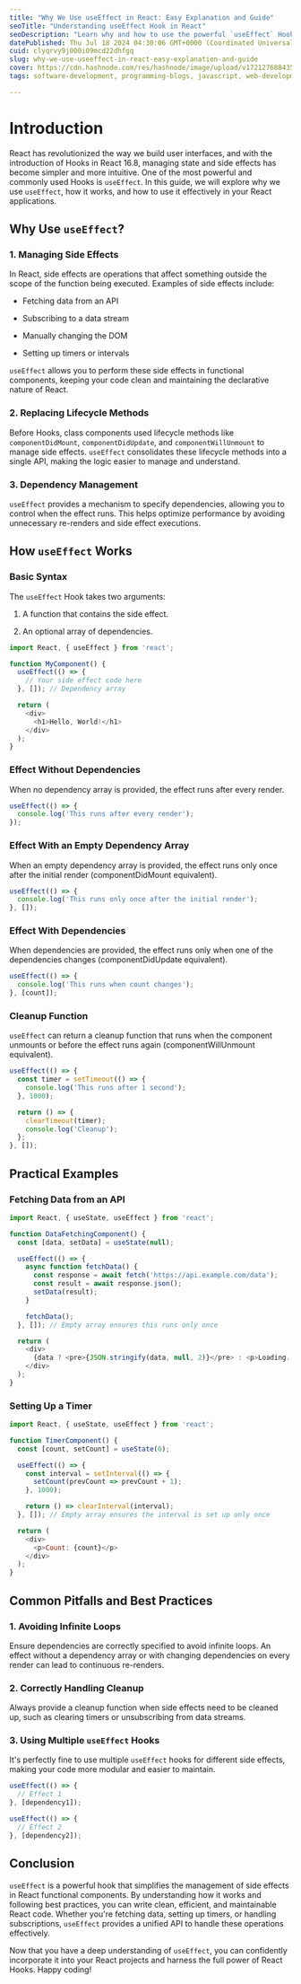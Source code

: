 ```yaml
---
title: "Why We Use useEffect in React: Easy Explanation and Guide"
seoTitle: "Understanding useEffect Hook in React"
seoDescription: "Learn why and how to use the powerful `useEffect` Hook in React for managing side effects and lifecycle methods"
datePublished: Thu Jul 18 2024 04:30:06 GMT+0000 (Coordinated Universal Time)
cuid: clyqrvy9j000i09mcd22dhfgq
slug: why-we-use-useeffect-in-react-easy-explanation-and-guide
cover: https://cdn.hashnode.com/res/hashnode/image/upload/v1721276884354/1fa57d47-beb0-45aa-8ac6-1ed211a21dc2.jpeg
tags: software-development, programming-blogs, javascript, web-development, backend, computer-science, webdev, reactjs, software-engineering, frontend-development, nextjs, web3, hooks, programming-tips, useeffect

---
```


# Introduction

React has revolutionized the way we build user interfaces, and with the introduction of Hooks in React 16.8, managing state and side effects has become simpler and more intuitive. One of the most powerful and commonly used Hooks is `useEffect`. In this guide, we will explore why we use `useEffect`, how it works, and how to use it effectively in your React applications.

## Why Use `useEffect`?

### 1\. Managing Side Effects

In React, side effects are operations that affect something outside the scope of the function being executed. Examples of side effects include:

* Fetching data from an API
    
* Subscribing to a data stream
    
* Manually changing the DOM
    
* Setting up timers or intervals
    

`useEffect` allows you to perform these side effects in functional components, keeping your code clean and maintaining the declarative nature of React.

### 2\. Replacing Lifecycle Methods

Before Hooks, class components used lifecycle methods like `componentDidMount`, `componentDidUpdate`, and `componentWillUnmount` to manage side effects. `useEffect` consolidates these lifecycle methods into a single API, making the logic easier to manage and understand.

### 3\. Dependency Management

`useEffect` provides a mechanism to specify dependencies, allowing you to control when the effect runs. This helps optimize performance by avoiding unnecessary re-renders and side effect executions.

## How `useEffect` Works

### Basic Syntax

The `useEffect` Hook takes two arguments:

1. A function that contains the side effect.
    
2. An optional array of dependencies.
    

```javascript
import React, { useEffect } from 'react';

function MyComponent() {
  useEffect(() => {
    // Your side effect code here
  }, []); // Dependency array

  return (
    <div>
      <h1>Hello, World!</h1>
    </div>
  );
}
```

### Effect Without Dependencies

When no dependency array is provided, the effect runs after every render.

```javascript
useEffect(() => {
  console.log('This runs after every render');
});
```

### Effect With an Empty Dependency Array

When an empty dependency array is provided, the effect runs only once after the initial render (componentDidMount equivalent).

```javascript
useEffect(() => {
  console.log('This runs only once after the initial render');
}, []);
```

### Effect With Dependencies

When dependencies are provided, the effect runs only when one of the dependencies changes (componentDidUpdate equivalent).

```javascript
useEffect(() => {
  console.log('This runs when count changes');
}, [count]);
```

### Cleanup Function

`useEffect` can return a cleanup function that runs when the component unmounts or before the effect runs again (componentWillUnmount equivalent).

```javascript
useEffect(() => {
  const timer = setTimeout(() => {
    console.log('This runs after 1 second');
  }, 1000);

  return () => {
    clearTimeout(timer);
    console.log('Cleanup');
  };
}, []);
```

## Practical Examples

### Fetching Data from an API

```javascript
import React, { useState, useEffect } from 'react';

function DataFetchingComponent() {
  const [data, setData] = useState(null);

  useEffect(() => {
    async function fetchData() {
      const response = await fetch('https://api.example.com/data');
      const result = await response.json();
      setData(result);
    }

    fetchData();
  }, []); // Empty array ensures this runs only once

  return (
    <div>
      {data ? <pre>{JSON.stringify(data, null, 2)}</pre> : <p>Loading...</p>}
    </div>
  );
}
```

### Setting Up a Timer

```javascript
import React, { useState, useEffect } from 'react';

function TimerComponent() {
  const [count, setCount] = useState(0);

  useEffect(() => {
    const interval = setInterval(() => {
      setCount(prevCount => prevCount + 1);
    }, 1000);

    return () => clearInterval(interval);
  }, []); // Empty array ensures the interval is set up only once

  return (
    <div>
      <p>Count: {count}</p>
    </div>
  );
}
```

## Common Pitfalls and Best Practices

### 1\. Avoiding Infinite Loops

Ensure dependencies are correctly specified to avoid infinite loops. An effect without a dependency array or with changing dependencies on every render can lead to continuous re-renders.

### 2\. Correctly Handling Cleanup

Always provide a cleanup function when side effects need to be cleaned up, such as clearing timers or unsubscribing from data streams.

### 3\. Using Multiple `useEffect` Hooks

It's perfectly fine to use multiple `useEffect` hooks for different side effects, making your code more modular and easier to maintain.

```javascript
useEffect(() => {
  // Effect 1
}, [dependency1]);

useEffect(() => {
  // Effect 2
}, [dependency2]);
```

## Conclusion

`useEffect` is a powerful hook that simplifies the management of side effects in React functional components. By understanding how it works and following best practices, you can write clean, efficient, and maintainable React code. Whether you're fetching data, setting up timers, or handling subscriptions, `useEffect` provides a unified API to handle these operations effectively.

Now that you have a deep understanding of `useEffect`, you can confidently incorporate it into your React projects and harness the full power of React Hooks. Happy coding!